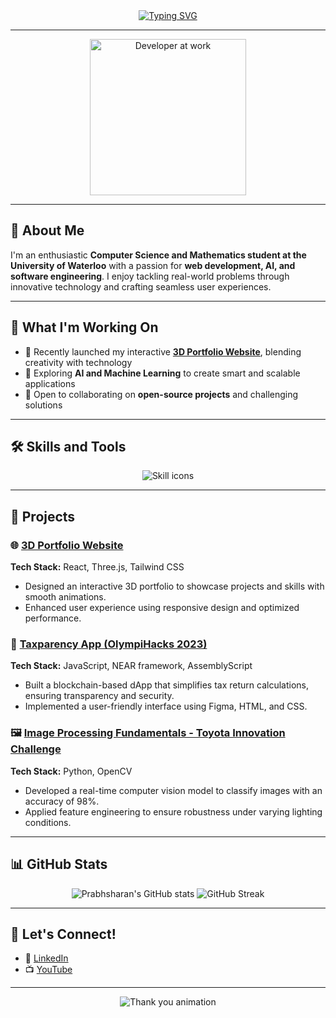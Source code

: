 <div align="center">
  <a href="https://lambent-churros-031c4a.netlify.app/">
    <img src="https://readme-typing-svg.demolab.com?font=Fira+Code&size=30&duration=4000&pause=1000&color=3AB4F2&center=true&vCenter=true&width=850&height=75&lines=Hello,+I'm+Prabhsharan+Singh+Sethi!;Computer+Science+and+Mathematics+Student;Frontend+Developer+and+AI+Enthusiast;Passionate+about+Design+and+Innovation!" alt="Typing SVG">
  </a>
</div>

---

<div align="center">
  <img align="center" src="https://media.giphy.com/media/l0MYEqEzwMWFCg8rm/giphy.gif" alt="Developer at work" width="250"/>
</div>

---

## 👋 About Me
I'm an enthusiastic **Computer Science and Mathematics student at the University of Waterloo** with a passion for **web development, AI, and software engineering**. I enjoy tackling real-world problems through innovative technology and crafting seamless user experiences.

---

## 🌱 What I'm Working On
- 🔭 Recently launched my interactive **[3D Portfolio Website](https://lambent-churros-031c4a.netlify.app/)**, blending creativity with technology  
- 🌱 Exploring **AI and Machine Learning** to create smart and scalable applications  
- 🤝 Open to collaborating on **open-source projects** and challenging solutions  

---

## 🛠️ Skills and Tools
<p align="center">
  <img src="https://skillicons.dev/icons?i=html,css,js,ts,react,nextjs,python,java,c,cpp,cs,aws,figma,tailwind,docker,git,github,vscode" alt="Skill icons">
</p>

---

## 💼 Projects
### 🌐 [3D Portfolio Website](https://lambent-churros-031c4a.netlify.app/)
**Tech Stack:** React, Three.js, Tailwind CSS  
- Designed an interactive 3D portfolio to showcase projects and skills with smooth animations.  
- Enhanced user experience using responsive design and optimized performance.  

### 🧮 [Taxparency App (OlympiHacks 2023)](https://github.com/prabhsharan1/taxparency)
**Tech Stack:** JavaScript, NEAR framework, AssemblyScript  
- Built a blockchain-based dApp that simplifies tax return calculations, ensuring transparency and security.  
- Implemented a user-friendly interface using Figma, HTML, and CSS.  

### 🖼️ [Image Processing Fundamentals - Toyota Innovation Challenge](https://github.com/prabhsharan1/image-processing-fundamentals)
**Tech Stack:** Python, OpenCV  
- Developed a real-time computer vision model to classify images with an accuracy of 98%.  
- Applied feature engineering to ensure robustness under varying lighting conditions.  

---

## 📊 GitHub Stats
<p align="center">
  <img src="https://github-readme-stats.vercel.app/api?username=prabhsharan1&show_icons=true&theme=tokyonight" alt="Prabhsharan's GitHub stats" />
  <img src="https://github-readme-streak-stats.herokuapp.com/?user=prabhsharan1&theme=tokyonight" alt="GitHub Streak" />
</p>

---

## 🎯 Let's Connect!
- 💼 [LinkedIn](https://linkedin.com/in/prabhsharan-singh-sethi/)  
- 📺 [YouTube](https://www.youtube.com/@prabhsharansinghsethi)   

---

<div align="center">
  <img src="https://readme-typing-svg.demolab.com?font=Nabla&size=22&pause=1000&color=42E5F4&center=true&vCenter=true&width=700&height=75&lines=Thank+you+for+visiting+my+profile!;Happy+Coding+%F0%9F%92%BB" alt="Thank you animation" />
</div>
